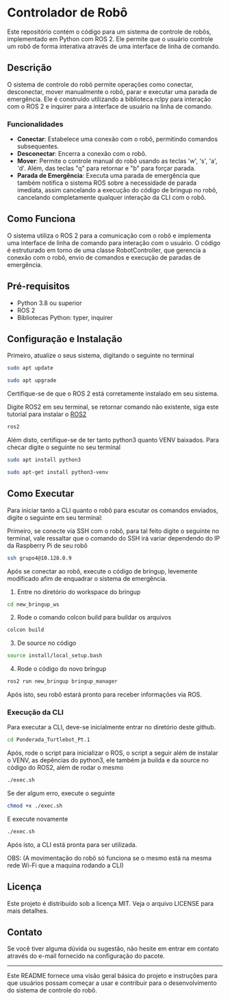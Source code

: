 # Controlador de Robô

Este repositório contém o código para um sistema de controle de robôs, implementado em Python com ROS 2. Ele permite que o usuário controle um robô de forma interativa através de uma interface de linha de comando.

## Descrição

O sistema de controle do robô permite operações como conectar, desconectar, mover manualmente o robô, parar e executar uma parada de emergência. Ele é construído utilizando a biblioteca rclpy para interação com o ROS 2 e inquirer para a interface de usuário na linha de comando.

### Funcionalidades

- **Conectar**: Estabelece uma conexão com o robô, permitindo comandos subsequentes.
- **Desconectar**: Encerra a conexão com o robô.
- **Mover**: Permite o controle manual do robô usando as teclas 'w', 's', 'a', 'd'. Além, das teclas "q" para retornar e "b" para forçar parada.
- **Parada de Emergência**: Executa uma parada de emergência que também notifica o sistema ROS sobre a necessidade de parada imediata, assim cancelando a execução do código de bringup no robô, cancelando completamente qualquer interação da CLI com o robô.

## Como Funciona

O sistema utiliza o ROS 2 para a comunicação com o robô e implementa uma interface de linha de comando para interação com o usuário. O código é estruturado em torno de uma classe RobotController, que gerencia a conexão com o robô, envio de comandos e execução de paradas de emergência.

## Pré-requisitos

- Python 3.8 ou superior
- ROS 2
- Bibliotecas Python: typer, inquirer

## Configuração e Instalação

Primeiro, atualize o seus sistema, digitando o seguinte no terminal

```bash
sudo apt update

sudo apt upgrade
```

Certifique-se de que o ROS 2 está corretamente instalado em seu sistema.


Digite ROS2 em seu terminal, se retornar comando não existente, siga este tutorial para instalar o [ROS2](https://docs.ros.org/en/foxy/Installation.html)
```bash
ros2
``` 

Além disto, certifique-se de ter tanto python3 quanto VENV baixados. Para checar digite o seguinte no seu terminal

```bash
sudo apt install python3

sudo apt-get install python3-venv
``` 


## Como Executar

Para iniciar tanto a CLI quanto o robô para escutar os comandos enviados, digite o seguinte em seu terminal:

Primeiro, se conecte via SSH com o robô, para tal feito digite o seguinte no terminal, vale ressaltar que o comando do SSH irá variar dependendo do IP da Raspberry Pi de seu robô

```bash
ssh grupo4@10.128.0.9
```

Após se conectar ao robô, execute o código de bringup, levemente modificado afim de enquadrar o sistema de emergência.

1. Entre no diretório do workspace do bringup

```bash
cd new_bringup_ws
```

2. Rode o comando colcon build para buildar os arquivos

```bash
colcon build
```

3. De source no código

```bash
source install/local_setup.bash
```

4. Rode o código do novo bringup

```bash
ros2 run new_bringup bringup_manager
```

Após isto, seu robô estará pronto para receber informações via ROS.

### Execução da CLI

Para executar a CLI, deve-se inicialmente entrar no diretório deste github.

```bash
cd Ponderada_Turtlebot_Pt.1
```

Após, rode o script para inicializar o ROS, o script a seguir além de instalar o VENV, as depências do python3, ele também ja builda e da source no código do ROS2, além de rodar o mesmo

```bash
./exec.sh
```

Se der algum erro, execute o seguinte

```bash
chmod +x ./exec.sh
```

E execute novamente

```bash
./exec.sh
```

Após isto, a CLI está pronta para ser utilizada.

OBS: (A movimentação do robô só funciona se o mesmo está na mesma rede Wi-Fi que a maquina rodando a CLI)

## Licença

Este projeto é distribuído sob a licença MIT. Veja o arquivo LICENSE para mais detalhes.

## Contato

Se você tiver alguma dúvida ou sugestão, não hesite em entrar em contato através do e-mail fornecido na configuração do pacote.

---

Este README fornece uma visão geral básica do projeto e instruções para que usuários possam começar a usar e contribuir para o desenvolvimento do sistema de controle do robô.
